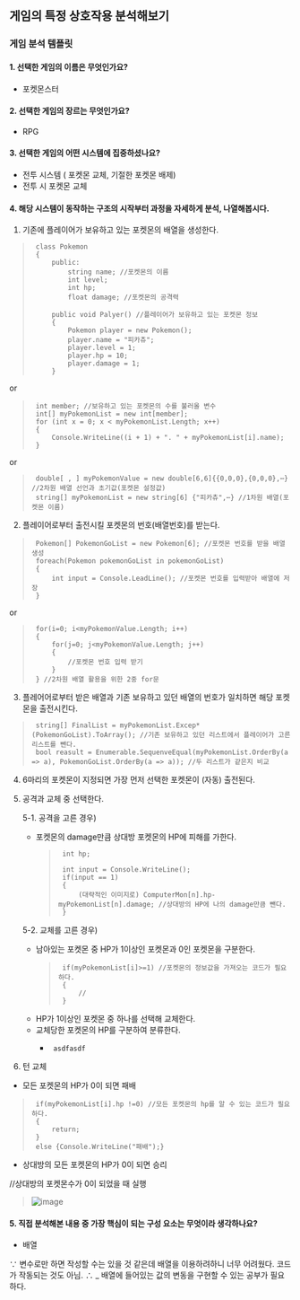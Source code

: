 ## 게임의 특정 상호작용 분석해보기

### 게임 분석 템플릿
#### 1. 선택한 게임의 이름은 무엇인가요?
* 포켓몬스터

#### 2. 선택한 게임의 장르는 무엇인가요?
* RPG

#### 3. 선택한 게임의 어떤 시스템에 집중하셨나요?
* 전투 시스템 ( 포켓몬 교체, 기절한 포켓몬 배제)
* 전투 시 포켓몬 교체

#### 4. 해당 시스템이 동작하는 구조의 시작부터 과정을 자세하게 분석, 나열해봅시다.
1. 기존에 플레이어가 보유하고 있는 포켓몬의 배열을 생성한다.

>      class Pokemon
>      {
>          public:
>              string name; //포켓몬의 이름
>              int level;
>              int hp;
>              float damage; //포켓몬의 공격력
> 
>          public void Palyer() //플레이어가 보유하고 있는 포켓몬 정보
>          {
>              Pokemon player = new Pokemon();
>              player.name = "피카츄";
>              player.level = 1;
>              player.hp = 10;
>              player.damage = 1;
>          }

or

>      int member; //보유하고 있는 포켓몬의 수를 불러올 변수
>      int[] myPokemonList = new int[member];
>      for (int x = 0; x < myPokemonList.Length; x++)
>      {
>          Console.WriteLine((i + 1) + ". " + myPokemonList[i].name);
>      }

or 

>      double[ , ] myPokemonValue = new double[6,6]{{0,0,0},{0,0,0},⋯} //2차원 배열 선언과 초기값(포켓몬 설정값)
>      string[] myPokemonList = new string[6] {"피카츄",⋯} //1차원 배열(포켓몬 이름)

2. 플레이어로부터 출전시킬 포켓몬의 번호(배열번호)를 받는다.

>      Pokemon[] PokemonGoList = new Pokemon[6]; //포켓몬 번호를 받을 배열 생성
>      foreach(Pokemon pokemonGoList in pokemonGoList)
>      {
>          int input = Console.LeadLine(); //포켓몬 번호를 입력받아 배열에 저장
>      }

or

>      for(i=0; i<myPokemonValue.Length; i++)
>      {
>          for(j=0; j<myPokemonValue.Length; j++)
>          {
>              //포켓몬 번호 입력 받기
>          }
>      } //2차원 배열 활용을 위한 2중 for문

3. 플레어어로부터 받은 배열과 기존 보유하고 있던 배열의 번호가 일치하면 해당 포켓몬을 출전시킨다. <br>

>      string[] FinalList = myPokemonList.Excep*(PokemonGoList).ToArray(); //기존 보유하고 있던 리스트에서 플레이어가 고른 리스트를 뺀다.
>      bool reasult = Enumerable.SequenveEqual(myPokemonList.OrderBy(a => a), PokemonGoList.OrderBy(a => a)); //두 리스트가 같은지 비교

4. 6마리의 포켓몬이 지정되면 가장 먼저 선택한 포켓몬이 (자동) 출전된다. <br>
 
5. 공격과 교체 중 선택한다. <br>

   5-1. 공격을 고른 경우) <br>
   
     * 포켓몬의 damage만큼 상대방 포켓몬의 HP에 피해를 가한다. <br>
        >      int hp;
        >
        >      int input = Console.WriteLine();
        >      if(input == 1)
        >      {
        >          (대략적인 이미지로) ComputerMon[n].hp-myPokemonList[n].damage; //상대방의 HP에 나의 damage만큼 뺀다.
        >      }

     5-2. 교체를 고른 경우) <br>
 
   * 남아있는 포켓몬 중 HP가 1이상인 포켓몬과 0인 포켓몬을 구분한다. <br>
        >      if(myPokemonList[i]>=1) //포켓몬의 정보값을 가져오는 코드가 필요하다.
        >      {
        >          //
        >      }
   * HP가 1이상인 포켓몬 중 하나를 선택해 교체한다. <br>
   * 교체당한 포켓몬의 HP를 구분하여 분류한다. <br>
        *      asdfasdf
   
5. 턴 교체 <br>
* 모든 포켓몬의 HP가 0이 되면 패배 <br>

>      if(myPokemonList[i].hp !=0) //모든 포켓몬의 hp를 알 수 있는 코드가 필요하다.
>      {
>          return;
>      }
>      else {Console.WriteLine("패배");}
>
* 상대방의 모든 포켓몬의 HP가 0이 되면 승리 <br>

//상대방의 포켓몬수가 0이 되었을 때 실행


 >![image](https://github.com/user-attachments/assets/d362f7ac-478e-4ade-a82a-81715b531fd1)



#### 5. 직접 분석해본 내용 중 가장 핵심이 되는 구성 요소는 무엇이라 생각하나요?
* 배열

∵ 변수로만 하면 작성할 수는 있을 것 같은데 배열을 이용하려하니 너무 어려웠다. 코드가 작동되는 것도 아님.
∴ _ 배열에 들어있는 값의 변동을 구현할 수 있는 공부가 필요하다.
